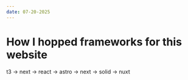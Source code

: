 ```yaml
---
date: 07-20-2025
---
```


# How I hopped frameworks for this website

t3 → next → react → astro → next → solid → nuxt
